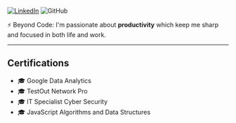 [![LinkedIn](https://img.shields.io/badge/LinkedIn-0077B5?style=for-the-badge&logo=linkedin&logoColor=white)](https://www.linkedin.com/in/joshua-duong-199997321/)
![GitHub](https://img.shields.io/badge/GitHub-181717?style=for-the-badge&logo=github&logoColor=white)


⚡ Beyond Code: I'm passionate about **productivity** which keep me sharp and focused in both life and work.

---

## Certifications

- 🎓 Google Data Analytics
- 🎓 TestOut Network Pro
- 🎓 IT Specialist Cyber Security
- 🎓 JavaScript Algorithms and Data Structures 
